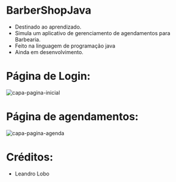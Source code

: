 # BarberShopJava

- Destinado ao aprendizado.
- Simula um aplicativo de gerenciamento de agendamentos para Barbearia.
- Feito na linguagem de programação java
- Ainda em desenvolvimento.

# Página de Login:
![capa-pagina-inicial](https://user-images.githubusercontent.com/43631792/177243302-dd68c8b5-ba8f-4520-8571-95a7e45b45b0.png)

# Página de agendamentos:
![capa-pagina-agenda](https://user-images.githubusercontent.com/43631792/177243333-c29d2ae3-7859-4aba-bfe6-774afa0aff36.png)

# Créditos:
- Leandro Lobo
